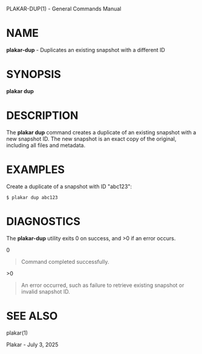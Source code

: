PLAKAR-DUP(1) - General Commands Manual

# NAME

**plakar-dup** - Duplicates an existing snapshot with a different ID

# SYNOPSIS

**plakar&nbsp;dup**

# DESCRIPTION

The
**plakar dup**
command creates a duplicate of an existing snapshot
with a new snapshot ID.
The new snapshot is an exact copy of the original,
including all files and metadata.

# EXAMPLES

Create a duplicate of a snapshot with ID "abc123":

	$ plakar dup abc123

# DIAGNOSTICS

The **plakar-dup** utility exits&#160;0 on success, and&#160;&gt;0 if an error occurs.

0

> Command completed successfully.

&gt;0

> An error occurred, such as failure to retrieve existing snapshot or
> invalid snapshot ID.

# SEE ALSO

plakar(1)

Plakar - July 3, 2025
